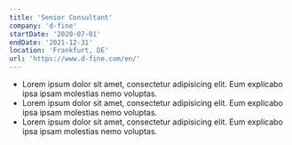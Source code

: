 ```yaml
---
title: 'Senior Consultant'
company: 'd-fine'
startDate: '2020-07-01'
endDate: '2021-12-31'
location: 'Frankfurt, DE'
url: 'https://www.d-fine.com/en/'
---
```


- Lorem ipsum dolor sit amet, consectetur adipisicing elit. Eum explicabo ipsa ipsam molestias nemo voluptas.
- Lorem ipsum dolor sit amet, consectetur adipisicing elit. Eum explicabo ipsa ipsam molestias nemo voluptas.
- Lorem ipsum dolor sit amet, consectetur adipisicing elit. Eum explicabo ipsa ipsam molestias nemo voluptas.
